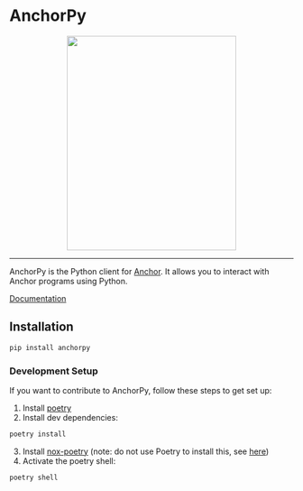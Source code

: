 # AnchorPy
<div align="center">
    <img src="https://raw.githubusercontent.com/kevinheavey/anchorpy/main/docs/img/caduceus-anchor.jpg" width="300" height="380">
</div>

---

AnchorPy is the Python client for [Anchor](https://github.com/project-serum/anchor). It allows you to interact with Anchor programs using Python.

[Documentation]()



## Installation

```sh
pip install anchorpy

```


### Development Setup

If you want to contribute to AnchorPy, follow these steps to get set up:

1. Install [poetry](https://python-poetry.org/docs/#installation)
2. Install dev dependencies:
```sh
poetry install

```
3. Install [nox-poetry](https://github.com/cjolowicz/nox-poetry) (note: do not use Poetry to install this, see [here](https://medium.com/@cjolowicz/nox-is-a-part-of-your-global-developer-environment-like-poetry-pre-commit-pyenv-or-pipx-1cdeba9198bd))
4. Activate the poetry shell:
```sh
poetry shell

```
